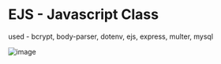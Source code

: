 # EJS - Javascript Class

used - bcrypt, body-parser, dotenv, ejs, express, multer, mysql

![image](https://github.com/user-attachments/assets/7f4ef240-9692-4d9f-a401-f6342335b203)
